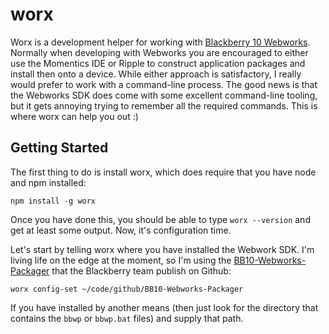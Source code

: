 # worx

Worx is a development helper for working with [Blackberry 10 Webworks](http://developer.blackberry.com/html5/).  Normally when developing with Webworks you are encouraged to either use the Momentics IDE or Ripple to construct application packages and install then onto a device.  While either approach is satisfactory, I really would prefer to work with a command-line process.  The good news is that the Webworks SDK does come with some excellent command-line tooling, but it gets annoying trying to remember all the required commands.  This is where worx can help you out :)

## Getting Started

The first thing to do is install worx, which does require that you have node and npm installed:

```
npm install -g worx
```

Once you have done this, you should be able to type `worx --version` and get at least some output.  Now, it's configuration time.

Let's start by telling worx where you have installed the Webwork SDK.  I'm living life on the edge at the moment, so I'm using the [BB10-Webworks-Packager](https://github.com/blackberry/BB10-Webworks-Packager) that the Blackberry team publish on Github:

```
worx config-set ~/code/github/BB10-Webworks-Packager
```

If you have installed by another means (then just look for the directory that contains the `bbwp` or `bbwp.bat` files) and supply that path.